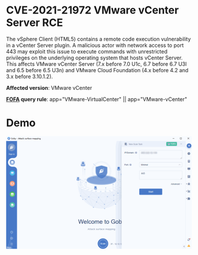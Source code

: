# CVE-2021-21972 VMware vCenter Server RCE

The vSphere Client (HTML5) contains a remote code execution vulnerability in a vCenter Server plugin. A malicious actor with network access to port 443 may exploit this issue to execute commands with unrestricted privileges on the underlying operating system that hosts vCenter Server. This affects VMware vCenter Server (7.x before 7.0 U1c, 6.7 before 6.7 U3l and 6.5 before 6.5 U3n) and VMware Cloud Foundation (4.x before 4.2 and 3.x before 3.10.1.2).

**Affected version**: VMware vCenter

**[FOFA](https://fofa.so/result?q=app%3D%22VMware-vCenter%22+%7C%7C+app%3D%22VMware-VirtualCenter%22&qbase64=YXBwPSJWTXdhcmUtdkNlbnRlciIgfHwgYXBwPSJWTXdhcmUtVmlydHVhbENlbnRlciI%3D&file=&file=) query rule**: app="VMware-VirtualCenter" || app="VMware-vCenter"

# Demo

![](VMware_vCenter_Server_RCE_CVE_2021_21972.gif)